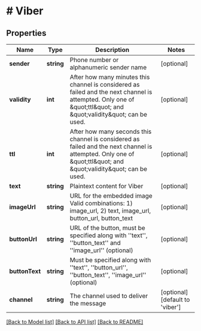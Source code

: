 # # Viber

## Properties

Name | Type | Description | Notes
------------ | ------------- | ------------- | -------------
**sender** | **string** | Phone number or alphanumeric sender name | [optional]
**validity** | **int** | After how many minutes this channel is considered as failed and the next channel is attempted.       Only one of \&quot;ttl\&quot; and \&quot;validity\&quot; can be used. | [optional]
**ttl** | **int** | After how many seconds this channel is considered as failed and the next channel is attempted.       Only one of \&quot;ttl\&quot; and \&quot;validity\&quot; can be used. | [optional]
**text** | **string** | Plaintext content for Viber | [optional]
**imageUrl** | **string** | URL for the embedded image    Valid combinations:    1) image_url,    2) text, image_url, button_url, button_text | [optional]
**buttonUrl** | **string** | URL of the button, must be specified along with &#39;&#39;text&#39;&#39;, &#39;&#39;button_text&#39;&#39; and &#39;&#39;image_url&#39;&#39; (optional) | [optional]
**buttonText** | **string** | Must be specified along with &#39;&#39;text&#39;&#39;, &#39;&#39;button_url&#39;&#39;, &#39;&#39;button_text&#39;&#39;, &#39;&#39;image_url&#39;&#39; (optional) | [optional]
**channel** | **string** | The channel used to deliver the message | [optional] [default to 'viber']

[[Back to Model list]](../../README.md#models) [[Back to API list]](../../README.md#endpoints) [[Back to README]](../../README.md)
